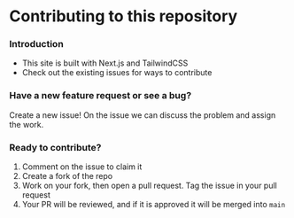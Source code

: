 # Contributing to this repository

### Introduction

- This site is built with Next.js and TailwindCSS
- Check out the existing issues for ways to contribute

### Have a new feature request or see a bug?

Create a new issue! On the issue we can discuss the problem and assign the work.

### Ready to contribute? 

1. Comment on the issue to claim it
2. Create a fork of the repo
3. Work on your fork, then open a pull request. Tag the issue in your pull request
4. Your PR will be reviewed, and if it is approved it will be merged into `main`
